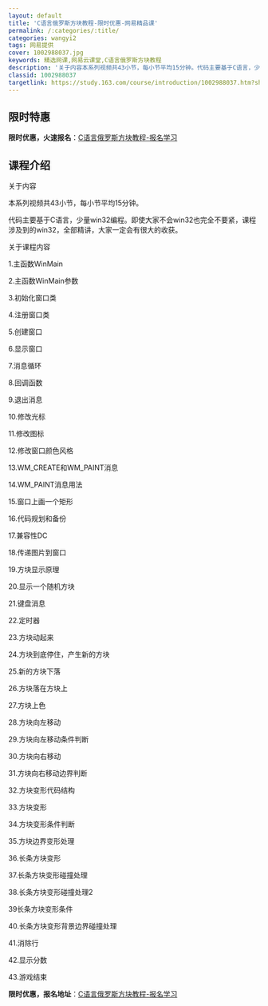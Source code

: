 ```yaml
---
layout: default
title: 'C语言俄罗斯方块教程-限时优惠-网易精品课'
permalink: /:categories/:title/
categories: wangyi2
tags: 网易提供
cover: 1002988037.jpg
keywords: 精选网课,网易云课堂,C语言俄罗斯方块教程
description: '关于内容本系列视频共43小节，每小节平均15分钟。代码主要基于C语言，少量win32编程。即使大家不会win32也完全不'
classid: 1002988037
targetlink: https://study.163.com/course/introduction/1002988037.htm?share=1&shareId=1025206652&utm_campaign=share&utm_medium=iphoneShare&utm_source=&utm_u=1025206652
---
```


## 限时特惠

**限时优惠，火速报名**：[C语言俄罗斯方块教程-报名学习](https://study.163.com/course/introduction/1002988037.htm?share=1&shareId=1025206652&utm_campaign=share&utm_medium=iphoneShare&utm_source=&utm_u=1025206652)

## 课程介绍

关于内容

本系列视频共43小节，每小节平均15分钟。

代码主要基于C语言，少量win32编程。即使大家不会win32也完全不要紧，课程涉及到的win32，全部精讲，大家一定会有很大的收获。

关于课程内容

1.主函数WinMain

2.主函数WinMain参数

3.初始化窗口类

4.注册窗口类

5.创建窗口

6.显示窗口

7.消息循环

8.回调函数

9.退出消息

10.修改光标

11.修改图标

12.修改窗口颜色风格

13.WM_CREATE和WM_PAINT消息

14.WM_PAINT消息用法

15.窗口上画一个矩形

16.代码规划和备份

17.兼容性DC

18.传递图片到窗口

19.方块显示原理

20.显示一个随机方块

21.键盘消息

22.定时器

23.方块动起来

24.方块到底停住，产生新的方块

25.新的方块下落

26.方块落在方块上

27.方块上色

28.方块向左移动

29.方块向左移动条件判断

30.方块向右移动

31.方块向右移动边界判断

32.方块变形代码结构

33.方块变形

34.方块变形条件判断

35.方块边界变形处理

36.长条方块变形

37.长条方块变形碰撞处理

38.长条方块变形碰撞处理2

39长条方块变形条件

40.长条方块变形背景边界碰撞处理

41.消除行

42.显示分数

43.游戏结束

**限时优惠，报名地址**：[C语言俄罗斯方块教程-报名学习](https://study.163.com/course/introduction/1002988037.htm?share=1&shareId=1025206652&utm_campaign=share&utm_medium=iphoneShare&utm_source=&utm_u=1025206652)

